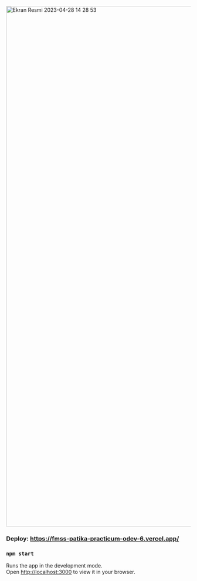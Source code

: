 
<img width="1419" alt="Ekran Resmi 2023-04-28 14 28 53" src="https://user-images.githubusercontent.com/86923236/235136103-9161e362-1c7e-46b5-ab7d-53e6e7e0fa1b.png">

### Deploy: https://fmss-patika-practicum-odev-6.vercel.app/

### `npm start`

Runs the app in the development mode.\
Open [http://localhost:3000](http://localhost:3000) to view it in your browser.


